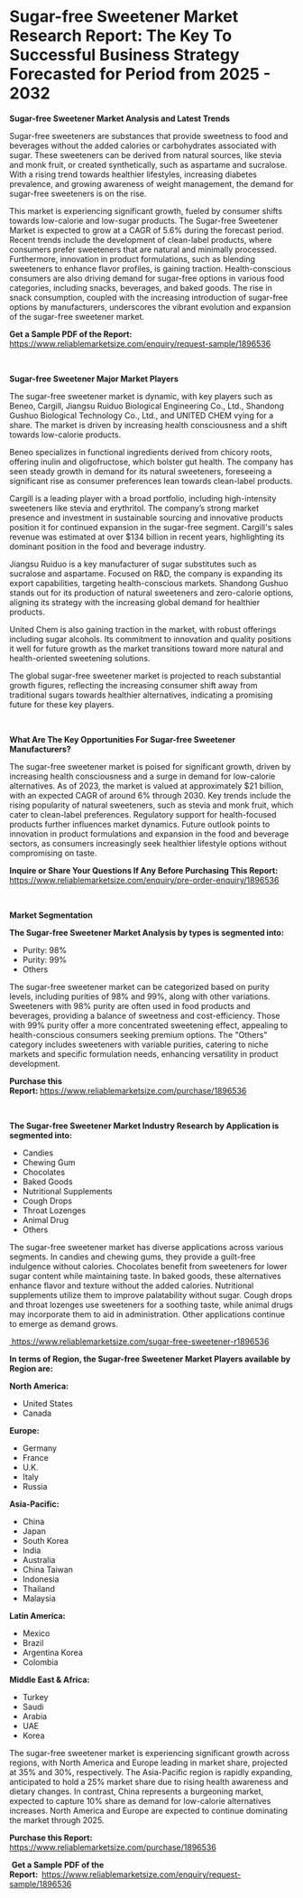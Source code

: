 <p><h1>Sugar-free Sweetener Market Research Report: The Key To Successful Business Strategy Forecasted for Period from 2025 - 2032</h1></p><p><strong>Sugar-free Sweetener Market Analysis and Latest Trends</strong></p>
<p><p>Sugar-free sweeteners are substances that provide sweetness to food and beverages without the added calories or carbohydrates associated with sugar. These sweeteners can be derived from natural sources, like stevia and monk fruit, or created synthetically, such as aspartame and sucralose. With a rising trend towards healthier lifestyles, increasing diabetes prevalence, and growing awareness of weight management, the demand for sugar-free sweeteners is on the rise.</p><p>This market is experiencing significant growth, fueled by consumer shifts towards low-calorie and low-sugar products. The Sugar-free Sweetener Market is expected to grow at a CAGR of 5.6% during the forecast period. Recent trends include the development of clean-label products, where consumers prefer sweeteners that are natural and minimally processed. Furthermore, innovation in product formulations, such as blending sweeteners to enhance flavor profiles, is gaining traction. Health-conscious consumers are also driving demand for sugar-free options in various food categories, including snacks, beverages, and baked goods. The rise in snack consumption, coupled with the increasing introduction of sugar-free options by manufacturers, underscores the vibrant evolution and expansion of the sugar-free sweetener market.</p></p>
<p><strong>Get a Sample PDF of the Report:&nbsp;</strong> <a href="https://www.reliablemarketsize.com/enquiry/request-sample/1896536?utm_campaign=3560&utm_medium=2&utm_source=Github&utm_content=ia&utm_term=16042025&utm_id=sugar-free-sweetener">https://www.reliablemarketsize.com/enquiry/request-sample/1896536</a></p>
<p>&nbsp;</p>
<p><strong>Sugar-free Sweetener Major Market Players</strong></p>
<p><p>The sugar-free sweetener market is dynamic, with key players such as Beneo, Cargill, Jiangsu Ruiduo Biological Engineering Co., Ltd., Shandong Gushuo Biological Technology Co., Ltd., and UNITED CHEM vying for a share. The market is driven by increasing health consciousness and a shift towards low-calorie products.</p><p>Beneo specializes in functional ingredients derived from chicory roots, offering inulin and oligofructose, which bolster gut health. The company has seen steady growth in demand for its natural sweeteners, foreseeing a significant rise as consumer preferences lean towards clean-label products. </p><p>Cargill is a leading player with a broad portfolio, including high-intensity sweeteners like stevia and erythritol. The company’s strong market presence and investment in sustainable sourcing and innovative products position it for continued expansion in the sugar-free segment. Cargill's sales revenue was estimated at over $134 billion in recent years, highlighting its dominant position in the food and beverage industry.</p><p>Jiangsu Ruiduo is a key manufacturer of sugar substitutes such as sucralose and aspartame. Focused on R&D, the company is expanding its export capabilities, targeting health-conscious markets. Shandong Gushuo stands out for its production of natural sweeteners and zero-calorie options, aligning its strategy with the increasing global demand for healthier products.</p><p>United Chem is also gaining traction in the market, with robust offerings including sugar alcohols. Its commitment to innovation and quality positions it well for future growth as the market transitions toward more natural and health-oriented sweetening solutions.</p><p>The global sugar-free sweetener market is projected to reach substantial growth figures, reflecting the increasing consumer shift away from traditional sugars towards healthier alternatives, indicating a promising future for these key players.</p></p>
<p>&nbsp;</p>
<p><strong>What Are The Key Opportunities For Sugar-free Sweetener Manufacturers?</strong></p>
<p><p>The sugar-free sweetener market is poised for significant growth, driven by increasing health consciousness and a surge in demand for low-calorie alternatives. As of 2023, the market is valued at approximately $21 billion, with an expected CAGR of around 6% through 2030. Key trends include the rising popularity of natural sweeteners, such as stevia and monk fruit, which cater to clean-label preferences. Regulatory support for health-focused products further influences market dynamics. Future outlook points to innovation in product formulations and expansion in the food and beverage sectors, as consumers increasingly seek healthier lifestyle options without compromising on taste.</p></p>
<p><strong>Inquire or Share Your Questions If Any Before Purchasing This Report:</strong> <a href="https://www.reliablemarketsize.com/enquiry/pre-order-enquiry/1896536?utm_campaign=3560&utm_medium=2&utm_source=Github&utm_content=ia&utm_term=16042025&utm_id=sugar-free-sweetener">https://www.reliablemarketsize.com/enquiry/pre-order-enquiry/1896536</a></p>
<p>&nbsp;</p>
<p><strong>Market Segmentation</strong></p>
<p><strong>The Sugar-free Sweetener Market Analysis by types is segmented into:</strong></p>
<p><ul><li>Purity: 98%</li><li>Purity: 99%</li><li>Others</li></ul></p>
<p><p>The sugar-free sweetener market can be categorized based on purity levels, including purities of 98% and 99%, along with other variations. Sweeteners with 98% purity are often used in food products and beverages, providing a balance of sweetness and cost-efficiency. Those with 99% purity offer a more concentrated sweetening effect, appealing to health-conscious consumers seeking premium options. The "Others" category includes sweeteners with variable purities, catering to niche markets and specific formulation needs, enhancing versatility in product development.</p></p>
<p><strong>Purchase this Report:&nbsp;</strong><a href="https://www.reliablemarketsize.com/purchase/1896536?utm_campaign=3560&utm_medium=2&utm_source=Github&utm_content=ia&utm_term=16042025&utm_id=sugar-free-sweetener">https://www.reliablemarketsize.com/purchase/1896536</a></p>
<p>&nbsp;</p>
<p><strong>The Sugar-free Sweetener Market Industry Research by Application is segmented into:</strong></p>
<p><ul><li>Candies</li><li>Chewing Gum</li><li>Chocolates</li><li>Baked Goods</li><li>Nutritional Supplements</li><li>Cough Drops</li><li>Throat Lozenges</li><li>Animal Drug</li><li>Others</li></ul></p>
<p><p>The sugar-free sweetener market has diverse applications across various segments. In candies and chewing gums, they provide a guilt-free indulgence without calories. Chocolates benefit from sweeteners for lower sugar content while maintaining taste. In baked goods, these alternatives enhance flavor and texture without the added calories. Nutritional supplements utilize them to improve palatability without sugar. Cough drops and throat lozenges use sweeteners for a soothing taste, while animal drugs may incorporate them to aid in administration. Other applications continue to emerge as demand grows.</p></p>
<p><a href="https://www.reliablemarketsize.com/sugar-free-sweetener-r1896536?utm_campaign=3560&utm_medium=2&utm_source=Github&utm_content=ia&utm_term=16042025&utm_id=sugar-free-sweetener">&nbsp;https://www.reliablemarketsize.com/sugar-free-sweetener-r1896536</a></p>
<p><strong>In terms of Region, the Sugar-free Sweetener Market Players available by Region are:</strong></p>
<p>
    <p> <strong> North America: </strong>
        <ul>
            <li>United States</li>
            <li>Canada</li>
        </ul>
        </p> 
    <p> <strong> Europe: </strong>
        <ul>
            <li>Germany</li>
            <li>France</li>
            <li>U.K.</li>
            <li>Italy</li>
            <li>Russia</li>
        </ul>
        </p> 
    <p> <strong> Asia-Pacific: </strong>
        <ul>
            <li>China</li>
            <li>Japan</li>
            <li>South Korea</li>
            <li>India</li>
            <li>Australia</li>
            <li>China Taiwan</li>
            <li>Indonesia</li>
            <li>Thailand</li>
            <li>Malaysia</li>
        </ul>
        </p> 
    <p> <strong> Latin America: </strong>
        <ul>
            <li>Mexico</li>
            <li>Brazil</li>
            <li>Argentina Korea</li>
            <li>Colombia</li>
        </ul>
        </p> 
    <p> <strong> Middle East & Africa: </strong>
        <ul>
            <li>Turkey</li>
            <li>Saudi</li>
            <li>Arabia</li>
            <li>UAE</li>
            <li>Korea</li>
        </ul>
    </p>
    </p>
<p><p>The sugar-free sweetener market is experiencing significant growth across regions, with North America and Europe leading in market share, projected at 35% and 30%, respectively. The Asia-Pacific region is rapidly expanding, anticipated to hold a 25% market share due to rising health awareness and dietary changes. In contrast, China represents a burgeoning market, expected to capture 10% share as demand for low-calorie alternatives increases. North America and Europe are expected to continue dominating the market through 2025.</p></p>
<p><strong>Purchase this Report: </strong><a href="https://www.reliablemarketsize.com/purchase/1896536?utm_campaign=3560&utm_medium=2&utm_source=Github&utm_content=ia&utm_term=16042025&utm_id=sugar-free-sweetener">https://www.reliablemarketsize.com/purchase/1896536</a></p>
<p>&nbsp;<strong>Get a Sample PDF of the Report:&nbsp;&nbsp;</strong><a href="https://www.reliablemarketsize.com/enquiry/request-sample/1896536?utm_campaign=3560&utm_medium=2&utm_source=Github&utm_content=ia&utm_term=16042025&utm_id=sugar-free-sweetener">https://www.reliablemarketsize.com/enquiry/request-sample/1896536</a></p>
<p><strong></strong></p>
<p><p></p><p></p><p></p></p>